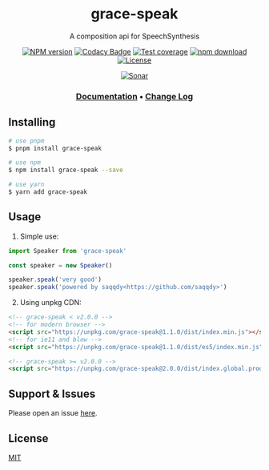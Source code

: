 <div style="text-align: center;" align="center">

# grace-speak

A composition api for SpeechSynthesis

[![NPM version][npm-image]][npm-url]
[![Codacy Badge][codacy-image]][codacy-url]
[![Test coverage][codecov-image]][codecov-url]
[![npm download][download-image]][download-url]
[![License][license-image]][license-url]

[![Sonar][sonar-image]][sonar-url]

</div>

<div style="text-align: center; margin-bottom: 20px;" align="center">

### **[Documentation](https://www.saqqdy.com/grace-speak)** • **[Change Log](./CHANGELOG.md)**

</div>

## Installing

```bash
# use pnpm
$ pnpm install grace-speak

# use npm
$ npm install grace-speak --save

# use yarn
$ yarn add grace-speak
```

## Usage

1. Simple use:

```ts
import Speaker from 'grace-speak'

const speaker = new Speaker()

speaker.speak('very good')
speaker.speak('powered by saqqdy<https://github.com/saqqdy>')
```

2. Using unpkg CDN:

```html
<!-- grace-speak < v2.0.0 -->
<!-- for modern browser -->
<script src="https://unpkg.com/grace-speak@1.1.0/dist/index.min.js"></script>
<!-- for ie11 and blow -->
<script src="https://unpkg.com/grace-speak@1.1.0/dist/es5/index.min.js"></script>

<!-- grace-speak >= v2.0.0 -->
<script src="https://unpkg.com/grace-speak@2.0.0/dist/index.global.prod.js"></script>
```

## Support & Issues

Please open an issue [here](https://github.com/saqqdy/grace-speak/issues).

## License

[MIT](LICENSE)

[npm-image]: https://img.shields.io/npm/v/grace-speak.svg?style=flat-square
[npm-url]: https://npmjs.org/package/grace-speak
[codacy-image]: https://app.codacy.com/project/badge/Grade/f70d4880e4ad4f40aa970eb9ee9d0696
[codacy-url]: https://www.codacy.com/gh/saqqdy/grace-speak/dashboard?utm_source=github.com&utm_medium=referral&utm_content=saqqdy/grace-speak&utm_campaign=Badge_Grade
[codecov-image]: https://img.shields.io/codecov/c/github/saqqdy/grace-speak.svg?style=flat-square
[codecov-url]: https://codecov.io/github/saqqdy/grace-speak?branch=master
[download-image]: https://img.shields.io/npm/dm/grace-speak.svg?style=flat-square
[download-url]: https://npmjs.org/package/grace-speak
[license-image]: https://img.shields.io/badge/License-MIT-blue.svg
[license-url]: LICENSE
[sonar-image]: https://sonarcloud.io/api/project_badges/quality_gate?project=saqqdy_grace-speak
[sonar-url]: https://sonarcloud.io/dashboard?id=saqqdy_grace-speak
